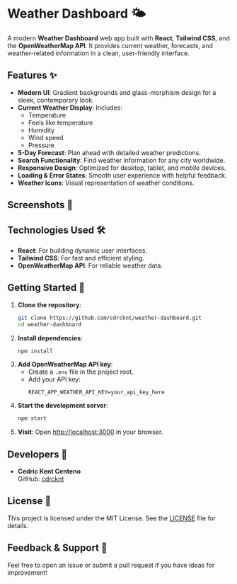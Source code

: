 # Weather Dashboard 🌤️

A modern **Weather Dashboard** web app built with **React**, **Tailwind CSS**, and the **OpenWeatherMap API**. It provides current weather, forecasts, and weather-related information in a clean, user-friendly interface.

## Features ✨

- **Modern UI**: Gradient backgrounds and glass-morphism design for a sleek, contemporary look.  
- **Current Weather Display**: Includes:
  - Temperature  
  - Feels like temperature  
  - Humidity  
  - Wind speed  
  - Pressure  
- **5-Day Forecast**: Plan ahead with detailed weather predictions.  
- **Search Functionality**: Find weather information for any city worldwide.  
- **Responsive Design**: Optimized for desktop, tablet, and mobile devices.  
- **Loading & Error States**: Smooth user experience with helpful feedback.  
- **Weather Icons**: Visual representation of weather conditions.  

## Screenshots 📸


## Technologies Used 🛠️

- **React**: For building dynamic user interfaces.  
- **Tailwind CSS**: For fast and efficient styling.  
- **OpenWeatherMap API**: For reliable weather data.  

## Getting Started 🚀

1. **Clone the repository**:  
   ```bash
   git clone https://github.com/cdrcknt/weather-dashboard.git
   cd weather-dashboard
   ```
2. **Install dependencies**:  
   ```bash
   npm install
   ```
3. **Add OpenWeatherMap API key**:  
   - Create a `.env` file in the project root.  
   - Add your API key:  
     ```env
     REACT_APP_WEATHER_API_KEY=your_api_key_here
     ```
4. **Start the development server**:  
   ```bash
   npm start
   ```
5. **Visit**: Open [http://localhost:3000](http://localhost:3000) in your browser.



## Developers 🤝

- **Cedric Kent Centeno**  
  GitHub: [cdrcknt](https://github.com/cdrcknt)  

## License 📜

This project is licensed under the MIT License. See the [LICENSE](LICENSE) file for details.

## Feedback & Support 💬

Feel free to open an issue or submit a pull request if you have ideas for improvement!  
```
